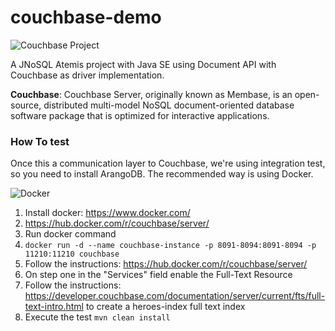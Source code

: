 # couchbase-demo

![Couchbase Project](https://github.com/JNOSQL/jnosql-site/blob/master/assets/img/logos/couchbase.png)

A JNoSQL Atemis project with Java SE using Document API with Couchbase as driver implementation.


**Couchbase**: Couchbase Server, originally known as Membase, is an open-source, distributed multi-model NoSQL document-oriented database software package that is optimized for interactive applications.


### How To test

Once this a communication layer to Couchbase, we're using integration test, so you need to install ArangoDB. The recommended way is using Docker.

![Docker](https://www.docker.com/sites/default/files/horizontal_large.png)


1. Install docker: https://www.docker.com/
1. https://hub.docker.com/r/couchbase/server/
1. Run docker command
1. `docker run -d --name couchbase-instance -p 8091-8094:8091-8094 -p 11210:11210 couchbase`
1. Follow the instructions: https://hub.docker.com/r/couchbase/server/
1. On step one in the "Services" field enable the Full-Text Resource
1. Follow the instructions: https://developer.couchbase.com/documentation/server/current/fts/full-text-intro.html to create a heroes-index full text index
1. Execute the test `mvn clean install`
